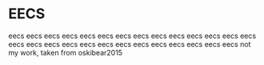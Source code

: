 # EECS
eecs eecs eecs eecs eecs eecs eecs eecs eecs eecs eecs eecs eecs eecs eecs eecs eecs eecs eecs eecs eecs eecs eecs eecs eecs eecs eecs 
not my work, taken from oskibear2015
